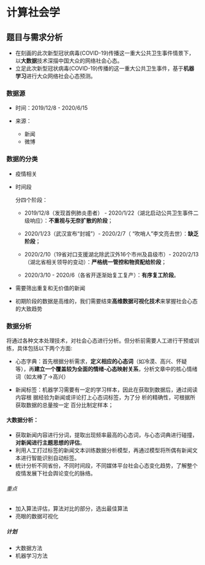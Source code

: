 # 计算社会学



## 题目与需求分析



- 在刻画的此次新型冠状病毒(COVID-19)传播这一重大公共卫生事件情景下，以**大数据**技术深描中国大众的网络社会心态。
- 立足此次新型冠状病毒(COVID-19)传播的这一重大公共卫生事件，基于**机器学习**进行大众网络社会心态预测。



### 数据源

- 时间：2019/12/8 - 2020/6/15

- 来源：

  - 新闻
  - 微博

  


### 数据的分类

- 疫情相关

- 时间段

  分四个阶段：
  
   - 2019/12/8（发现首例肺炎患者） - 2020/1/22（湖北启动公共卫生事件二级响应）：**不重视与无奈扩散的阶段**；
  
   - 2020/1/23（武汉宣布“封城”）- 2020/2/7（ “吹哨人”李文亮去世）：**缺乏阶段**；
  
   - 2020/2/10（19省对口支援湖北除武汉外16个市州及县级市）- 2020/2/13（湖北省相关领导的变动）：**严格统一管控和物资配给阶段**；
  
   - 2020/3/10 - 2020/6（各省开逐渐始复工复产）：**有序复工阶段**。

- 需要筛出重复和无价值的新闻

- 初期阶段的数据是高维的，我们需要结束**高维数据可视化技术**来掌握社会心态的大致趋势



### 数据分析

将通过各种文本处理技术，对社会心态进行分析。但分析前需要人工进行干预或训练，具体包括以下两个方面:

-  心态字典：首先根据分析需求，**定义相应的心态词**（如冷漠、高兴、怀疑等），再**建立一个覆盖较为全面的情绪-心态映射关系**，分析文章中的核心情绪词（如太棒了->高兴） 


-  新闻标签：机器学习需要有一定的学习样本，因此在获取到数据后，通过阅读内容根 据经验为新闻或评论打上心态词标签，为了分 析的精确性，可根据所获取数据的总量按一定 百分比制定样本；

   

#### 大数据分析：


   -  获取新闻内容进行分词，提取出现频率最高的心态词，与心态词典进行碰撞，**对新闻进行主题思想的评估**。
   -  利用人工打过标签的新闻文本训练数据分析模型，再通过模型将所偶有新闻文本进行智能识别自动标签。
   -  统计分析不同省份，不同时间段，不同媒体平台社会心态变化趋势，了解整个疫情发展下社会舆论变化的脉络。



###### 重点

- 加入算法评估，算法对比的部分，选出最佳算法
- 亮眼的数据可视化



##### 计划

- 大数据方法
- 机器学习方法